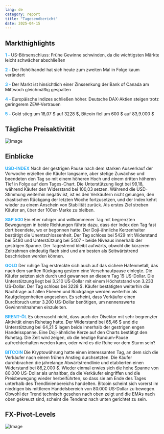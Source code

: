 ```yaml
---
lang: de
category: report
title: "Tagesendbericht"
date: 2025-04-15
---
```



<h2>Markthighlights</h2>
<strong style="color: #2caef7;">1 - </strong> US-Börsenschluss: Frühe Gewinne schwinden, da die wichtigsten Märkte leicht schwächer abschließen

<strong style="color: #2caef7;">2 - </strong> Der Rohölhandel hat sich heute zum zweiten Mal in Folge kaum verändert

<strong style="color: #2caef7;">3 - </strong> Der Markt ist hinsichtlich einer Zinssenkung der Bank of Canada am Mittwoch gleichmäßig gespalten

<strong style="color: #2caef7;">4 - </strong> Europäische Indizes schließen höher. Deutsche DAX-Aktien steigen trotz geringerem ZEW-Vertrauen

<strong style="color: #2caef7;">5 - </strong> Gold stieg um 18,07 $ auf 3228 $, Bitcoin fiel um 600 $ auf 83,9.000 $



<h2>Tägliche Preisaktivität</h2>
<img src="https://markleighedu.github.io/img/Apr-2025/15-Apr-2025/price.jpg" alt="Image"/>

<h2>Einblicke</h2>
<strong style="color: #2caef7;">USD-INDEX</strong> Nach der gestrigen Pause nach dem starken Ausverkauf der Vorwoche erzielten die Käufer langsame, aber stetige Zuwächse und beendeten den Tag so mit einem höheren Hoch und einem dritten höheren Tief in Folge auf dem Tages-Chart. Die Unterstützung liegt bei 99,18, während Käufer den Widerstand bei 100,03 setzen. Während die USD-Stimmung weiterhin negativ ist, ist es den Verkäufern nicht gelungen, den drastischen Rückgang der letzten Woche fortzusetzen, und der Index kehrt wieder zu einem Anschein von Stabilität zurück. Als erstes Ziel streben Käufer an, über der 100er-Marke zu bleiben.

<strong style="color: #2caef7;">S&P 500</strong> Ein eher ruhiger und willkommener Tag mit begrenzten Bewegungen in beide Richtungen führte dazu, dass der Index den Tag fast dort beendete, wo er begonnen hatte. Der Doji-ähnliche Kerzenhalter bestätigt die Unentschlossenheit. Der Tag schloss bei 5429 mit Widerstand bei 5480 und Unterstützung bei 5407 - beide Niveaus innerhalb der gestrigen Spanne. Der Tagestrend bleibt aufwärts, obwohl die kürzeren Zeitrahmen eindeutig flach sind und am besten als Seitwärtstrend beschrieben werden können.

<strong style="color: #2caef7;">GOLD</strong> Der ruhige Tag erstreckte sich auch auf das sichere Hafenmetall, das nach dem sanften Rückgang gestern eine Verschnaufpause einlegte. Die Käufer setzten sich durch und gewannen an diesem Tag 15 US-Dollar. Die Unterstützung liegt bei 3.210 US-Dollar mit einem Höchststand von 3.233 US-Dollar. Der Tag schloss bei 3228 $. Käufer bestätigten weiterhin die Nachfrage auf allen Ebenen und Rückgänge werden weiterhin als Kaufgelegenheiten angesehen. Es scheint, dass Verkäufer einen Durchbruch unter 3.200 US-Dollar benötigen, um nennenswerte Gewinnmitnahmen einzuleiten.

<strong style="color: #2caef7;">BRENT-ÖL</strong> Es überrascht nicht, dass auch der Ölsektor mit sehr begrenzter Aktivität einen Ruhetag hatte. Der Widerstand bei 65,46 $ und die Unterstützung bei 64,21 $ lagen beide innerhalb der gestrigen engen Handelsspanne. Eine Doji-ähnliche Kerze auf den Charts bestätigt den Ruhetag. Die Zeit wird zeigen, ob die heutige Rundum-Pause aufrechterhalten werden kann, oder wird es die Ruhe vor dem Sturm sein?

<strong style="color: #2caef7;">BITCOIN</strong> Die Kryptowährung hatte einen interessanten Tag, an dem sich die Verkäufer nach einem frühen Anstieg durchsetzten. Die Käufer durchbrachen die jahrelange Abwärtstrendlinie und etablierten einen Widerstand bei 86,2.000 $. Wieder einmal erwies sich die hohe Spanne von 80.000 US-Dollar als unhaltbar, da die Verkäufer eingriffen und die Preisbewegung wieder herbeiführten, so dass sie am Ende des Tages unterhalb des Trendlinienbereichs handelten. Bitcoin scheint sich vorerst im niedrigen bis mittleren Handelsbereich von 80.000 US-Dollar zu bewegen. Obwohl der Trend technisch gesehen nach oben zeigt und die EMAs nach oben gekreuzt sind, scheint die Tendenz nach unten gerichtet zu sein. 



<h2>FX-Pivot-Levels</h2>
<img src="https://markleighedu.github.io/img/Apr-2025/15-Apr-2025/pivot.jpg" alt="Image"/>